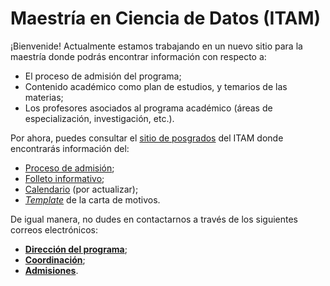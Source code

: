 # Maestría en Ciencia de Datos (ITAM)

¡Bienvenide! Actualmente estamos trabajando en un nuevo sitio para la
maestría donde podrás encontrar información con respecto a:

- El proceso de admisión del programa;
- Contenido académico como plan de estudios, y temarios de las materias;
- Los profesores asociados al programa académico (áreas de especialización, investigación, etc.). 


Por ahora, puedes consultar el [sitio de posgrados](https://posgrados.itam.mx/)
del ITAM donde encontrarás información del:

- [Proceso de admisión](https://posgrados.itam.mx/sites/all/themes/evolve/documentos/Proceso_de_admision_Maestria_en_Ciencia_de_Datos.pdf); 
- [Folleto informativo](https://posgrados.itam.mx/sites/all/themes/evolve/documentos/folleto_ciencia_datos.pdf); 
- [Calendario](https://posgrados.itam.mx/sites/all/themes/evolve/documentos/calendario_ciencia_datos.pdf) (por actualizar);
- [_Template_](https://posgrados.itam.mx/sites/all/themes/evolve/documentos/Carta_de_exposicion_de_motivos_para_la_Maestria_en_Ciencia_de_Datos.docx) de la carta de motivos. 

De igual manera, no dudes en contactarnos a través de los siguientes correos electrónicos:

- [**Dirección del programa**](mailto:alfredo.garbuno@itam.mx); 
- [**Coordinación**](mailto:mcd@itam.mx); 
- [**Admisiones**](mailto:lreynamol@itam.mx).
